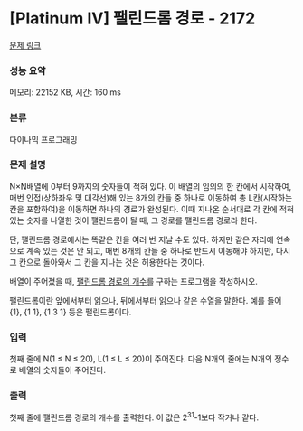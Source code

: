 # [Platinum IV] 팰린드롬 경로 - 2172 

[문제 링크](https://www.acmicpc.net/problem/2172) 

### 성능 요약

메모리: 22152 KB, 시간: 160 ms

### 분류

다이나믹 프로그래밍

### 문제 설명

<p>N×N배열에 0부터 9까지의 숫자들이 적혀 있다. 이 배열의 임의의 한 칸에서 시작하여, 매번 인접(상하좌우 및 대각선)해 있는 8개의 칸들 중 하나로 이동하여 총 L칸(시작하는 칸을 포함하여)을 이동하면 하나의 경로가 완성된다. 이때 지나온 순서대로 각 칸에 적혀 있는 숫자를 나열한 것이 팰린드롬이 될 때, 그 경로를 팰린드롬 경로라 한다.</p>

<p>단, 팰린드롬 경로에서는 똑같은 칸을 여러 번 지날 수도 있다. 하지만 같은 자리에 연속으로 계속 있는 것은 안 되고, 매번 8개의 칸들 중 하나로 반드시 이동해야 하지만, 다시 그 칸으로 돌아와서 그 칸을 지나는 것은 허용한다는 것이다.</p>

<p>배열이 주어졌을 때, <u>팰린드롬 경로의 개수</u>를 구하는 프로그램을 작성하시오.</p>

<p>팰린드롬이란 앞에서부터 읽으나, 뒤에서부터 읽으나 같은 수열을 말한다. 예를 들어 {1}, {1 1}, {1 3 1} 등은 팰린드롬이다.</p>

### 입력 

 <p>첫째 줄에 N(1 ≤ N ≤ 20), L(1 ≤ L ≤ 20)이 주어진다. 다음 N개의 줄에는 N개의 정수로 배열의 숫자들이 주어진다.</p>

### 출력 

 <p>첫째 줄에 팰린드롬 경로의 개수를 출력한다. 이 값은 2<sup>31</sup>-1보다 작거나 같다.</p>


